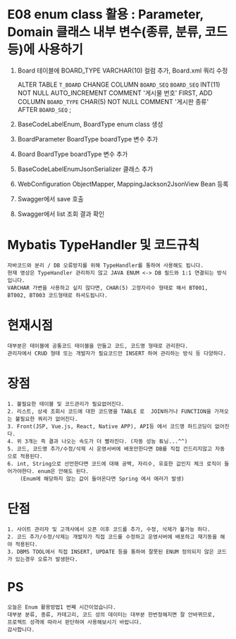 # E08 enum class 활용 : Parameter, Domain 클래스 내부 변수(종류, 분류, 코드 등)에 사용하기

1. Board 테이블에 BOARD_TYPE VARCHAR(10) 컬럼 추가, Board.xml 쿼리 수정

	ALTER TABLE `T_BOARD`
	CHANGE COLUMN `BOARD_SEQ` `BOARD_SEQ` INT(11) NOT NULL AUTO_INCREMENT COMMENT '게시물 번호' FIRST,
	ADD COLUMN `BOARD_TYPE` CHAR(5) NOT NULL COMMENT '게시판 종류' AFTER `BOARD_SEQ`
	;
	
2. BaseCodeLabelEnum, BoardType enum class 생성
3. BoardParameter BoardType boardType 변수 추가
4. Board BoardType boardType 변수 추가
5. BaseCodeLabelEnumJsonSerializer 클래스 추가
6. WebConfiguration ObjectMapper, MappingJackson2JsonView Bean 등록 
7. Swagger에서 save 호출
8. Swagger에서 list 조회 결과 확인 

# Mybatis TypeHandler 및 코드규칙
	
	자바코드와 분리 / DB 오류방지를 위해 TypeHandler를 통하여 사용해도 됩니다.
	현재 영상은 TypeHandler 관리하지 않고 JAVA ENUM <-> DB 필드와 1:1 연결되는 방식입니다.
	VARCHAR 가변을 사용하고 싶지 않다면, CHAR(5) 고정자리수 형태로 해서 BT001, BT002, BT003 코드형태로 하셔도됩니다.
	

# 현재시점

	대부분은 테이블에 공통코드 테이블을 만들고 코드, 코드명 형태로 관리한다.
	관리자에서 CRUD 형태 또는 개발자가 필요코드만 INSERT 하여 관리하는 방식 등 다양하다.
	
# 장점

	1. 불필요한 테이블 및 코드관리가 필요없어진다.
	2. 리스트, 상세 조회시 코드에 대한 코드명을 TABLE 로  JOIN하거나 FUNCTION을 가져오는 불필요한 쿼리가 없어진다.
	3. Front(JSP, Vue.js, React, Native APP), API등 에서 코드명 하드코딩이 없어진다. 
	4. 위 3개는 즉 결과 나오는 속도가 더 빨라진다. (자동 성능 튜닝...^^)
	5. 코드, 코드명 추가/수정/삭제 시 운영서버에 배포만한다면 DB를 직접 건드리지않고 자동으로 적용된다.
	6. int, String으로 선언한다면 코드에 대해 공백, 자리수, 유효한 값인지 체크 로직이 들어가야한다. enum은 안해도 된다.
		(Enum에 해당하지 않는 값이 들어온다면 Spring 에서 에러가 발생)

# 단점
	
	1. 사이트 관리자 및 고객사에서 오픈 이후 코드를 추가, 수정, 삭제가 불가능 하다.
	2. 코드 추가/수정/삭제는 개발자가 직접 코드를 수정하고 운영서버에 배포하고 재기동을 해야 적용된다.
	3. DBMS TOOL에서 직접 INSERT, UPDATE 등을 통하여 잘못된 ENUM 정의되지 않은 코드가 있는경우 오류가 발생한다.
	
# PS

	오늘은 Enum 활용방법1 번째 시간이었습니다.
	대부분 분류, 종류, 카테고리, 코드 성의 데이터는 대부분 한번정해지면 잘 안바뀌므로,
	프로젝트 성격에 따라서 판단하여 사용해보시기 바랍니다.
	감사합니다.